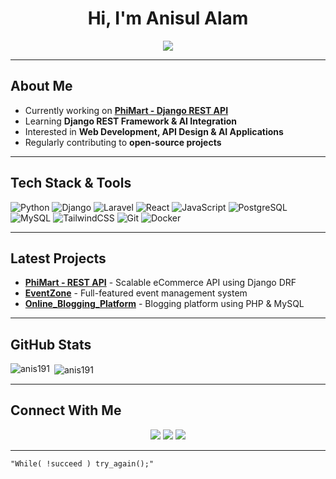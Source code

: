 <h1 align="center">Hi, I'm Anisul Alam</h1>

<p align="center">
  <img src="https://readme-typing-svg.herokuapp.com?size=20&center=true&vCenter=true&width=500&height=40&lines=Full-Stack+Developer;Django+%7C+React+%7C+DRF+%7C+PostgreSQL;Open-Source+Enthusiast;Problem+Solver;Always+learning+new+tech!">
</p>

---

##  **About Me**  
-  Currently working on **[PhiMart - Django REST API](https://github.com/anis191/Django-REST-API)**  
-  Learning **Django REST Framework & AI Integration**  
-  Interested in **Web Development, API Design & AI Applications**  
-  Regularly contributing to **open-source projects**  

---

##  **Tech Stack & Tools**  
![Python](https://img.shields.io/badge/Python-%2314354C.svg?style=flat&logo=python&logoColor=yellow)
![Django](https://img.shields.io/badge/Django-%23092E20.svg?style=flat&logo=django&logoColor=white)
![Laravel](https://img.shields.io/badge/Laravel-%23FF2D20.svg?style=flat&logo=laravel&logoColor=white)
![React](https://img.shields.io/badge/React-%2320232A.svg?style=flat&logo=react&logoColor=%2361DAFB)
![JavaScript](https://img.shields.io/badge/JavaScript-%23F7DF1E.svg?style=flat&logo=javascript&logoColor=black)
![PostgreSQL](https://img.shields.io/badge/PostgreSQL-%23316192.svg?style=flat&logo=postgresql&logoColor=white)
![MySQL](https://img.shields.io/badge/MySQL-%234479A1.svg?style=flat&logo=mysql&logoColor=white)
![TailwindCSS](https://img.shields.io/badge/TailwindCSS-%2338B2AC.svg?style=flat&logo=tailwind-css&logoColor=white)
![Git](https://img.shields.io/badge/Git-%23F05032.svg?style=flat&logo=git&logoColor=white)
![Docker](https://img.shields.io/badge/Docker-%230db7ed.svg?style=flat&logo=docker&logoColor=white)

---

##  **Latest Projects**
-  **[PhiMart - REST API](https://github.com/anis191/Django-REST-API)** - Scalable eCommerce API using Django DRF  
-  **[EventZone](https://github.com/anis191/Event-Management-System)** - Full-featured event management system  
-  **[Online_Blogging_Platform](https://github.com/anis191/Online_Blogging_Platform)** - Blogging platform using PHP & MySQL  

---

##  **GitHub Stats**
<p>
  <img align="left" src="https://github-readme-stats.vercel.app/api/top-langs?username=anis191&show_icons=true&locale=en&layout=compact&hide_border=true" alt="anis191" />
</p>

<p>&nbsp;<img align="center" src="https://github-readme-stats.vercel.app/api?username=anis191&show_icons=true&locale=en&hide_border=true" alt="anis191" /></p>

---

##  **Connect With Me**
<p align="center">
  <a href="https://linkedin.com/in/anisul-alam-a330042a9"><img src="https://img.shields.io/badge/LinkedIn-blue?style=flat&logo=linkedin&logoColor=white"></a>
  <a href="https://twitter.com/anisulalam_bd"><img src="https://img.shields.io/badge/Twitter-blue?style=flat&logo=twitter&logoColor=white"></a>
  <a href="https://www.hackerrank.com/anisulalam"><img src="https://img.shields.io/badge/HackerRank-darkgreen?style=flat&logo=hackerrank&logoColor=white"></a>
</p>

---

  `"While( !succeed ) try_again();"`  
